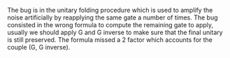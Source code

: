 The bug is in the unitary folding procedure which is used to amplify the noise artificially by reapplying the same gate a number of times. The bug consisted in the wrong formula to compute the remaining gate to apply, usually we should apply G and G inverse to make sure that the final unitary is still preserved. The formula missed a 2 factor which accounts for the couple (G, G inverse).